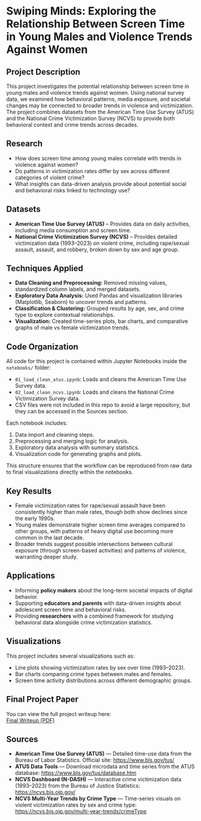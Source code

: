 # Swiping Minds: Exploring the Relationship Between Screen Time in Young Males and Violence Trends Against Women  

## Project Description  
This project investigates the potential relationship between screen time in young males and violence trends against women. Using national survey data, we examined how behavioral patterns, media exposure, and societal changes may be connected to broader trends in violence and victimization. The project combines datasets from the American Time Use Survey (ATUS) and the National Crime Victimization Survey (NCVS) to provide both behavioral context and crime trends across decades.  

## Research 
- How does screen time among young males correlate with trends in violence against women?  
- Do patterns in victimization rates differ by sex across different categories of violent crime?  
- What insights can data-driven analysis provide about potential social and behavioral risks linked to technology use?  

## Datasets  
- **American Time Use Survey (ATUS)** – Provides data on daily activities, including media consumption and screen time.  
- **National Crime Victimization Survey (NCVS)** – Provides detailed victimization data (1993–2023) on violent crime, including rape/sexual assault, assault, and robbery, broken down by sex and age group.  

## Techniques Applied  
- **Data Cleaning and Preprocessing:** Removed missing values, standardized column labels, and merged datasets.  
- **Exploratory Data Analysis:** Used Pandas and visualization libraries (Matplotlib, Seaborn) to uncover trends and patterns.  
- **Classification & Clustering:** Grouped results by age, sex, and crime type to explore contextual relationships.  
- **Visualization:** Created time-series plots, bar charts, and comparative graphs of male vs female victimization trends.  

## Code Organization  
All code for this project is contained within Jupyter Notebooks inside the `notebooks/` folder:  
- `01_load_clean_atus.ipynb`: Loads and cleans the American Time Use Survey data.  
- `02_load_clean_ncvs.ipynb`: Loads and cleans the National Crime Victimization Survey data.  
- CSV files were not included in this repo to avoid a large repository, but they can be accessed in the Sources section. 

Each notebook includes:  
1. Data import and cleaning steps.  
2. Preprocessing and merging logic for analysis.  
3. Exploratory data analysis with summary statistics.  
4. Visualization code for generating graphs and plots.  

This structure ensures that the workflow can be reproduced from raw data to final visualizations directly within the notebooks.  

## Key Results  
- Female victimization rates for rape/sexual assault have been consistently higher than male rates, though both show declines since the early 1990s.  
- Young males demonstrate higher screen time averages compared to other groups, with patterns of heavy digital use becoming more common in the last decade.  
- Broader trends suggest possible intersections between cultural exposure (through screen-based activities) and patterns of violence, warranting deeper study.  

## Applications  
- Informing **policy makers** about the long-term societal impacts of digital behavior.  
- Supporting **educators and parents** with data-driven insights about adolescent screen time and behavioral risks.  
- Providing **researchers** with a combined framework for studying behavioral data alongside crime victimization statistics.  

## Visualizations  
This project includes several visualizations such as:  
- Line plots showing victimization rates by sex over time (1993–2023).  
- Bar charts comparing crime types between males and females.  
- Screen time activity distributions across different demographic groups.  

## Final Project Paper  
You can view the full project writeup here:  
[Final Writeup (PDF)](reports/Writeup.pdf)  


## Sources
- **American Time Use Survey (ATUS)** — Detailed time-use data from the Bureau of Labor Statistics. Official site: https://www.bls.gov/tus/  
- **ATUS Data Tools** — Download microdata and time series from the ATUS database: https://www.bls.gov/tus/database.htm  
- **NCVS Dashboard (N-DASH)** — Interactive crime victimization data (1993–2023) from the Bureau of Justice Statistics: https://ncvs.bjs.ojp.gov/  
- **NCVS Multi-Year Trends by Crime Type** — Time-series visuals on violent victimization rates by sex and crime type: https://ncvs.bjs.ojp.gov/multi-year-trends/crimeType  